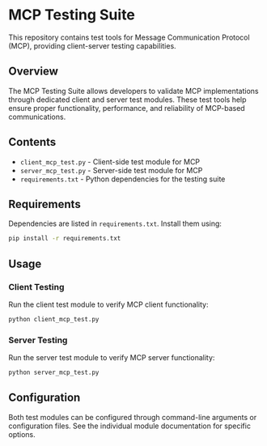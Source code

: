 # MCP Testing Suite

This repository contains test tools for Message Communication Protocol (MCP), providing client-server testing capabilities.

## Overview

The MCP Testing Suite allows developers to validate MCP implementations through dedicated client and server test modules. These test tools help ensure proper functionality, performance, and reliability of MCP-based communications.

## Contents

- `client_mcp_test.py` - Client-side test module for MCP
- `server_mcp_test.py` - Server-side test module for MCP
- `requirements.txt` - Python dependencies for the testing suite

## Requirements

Dependencies are listed in `requirements.txt`. Install them using:

```bash
pip install -r requirements.txt
```

## Usage

### Client Testing

Run the client test module to verify MCP client functionality:

```bash
python client_mcp_test.py
```

### Server Testing

Run the server test module to verify MCP server functionality:

```bash
python server_mcp_test.py
```

## Configuration

Both test modules can be configured through command-line arguments or configuration files. See the individual module documentation for specific options.

